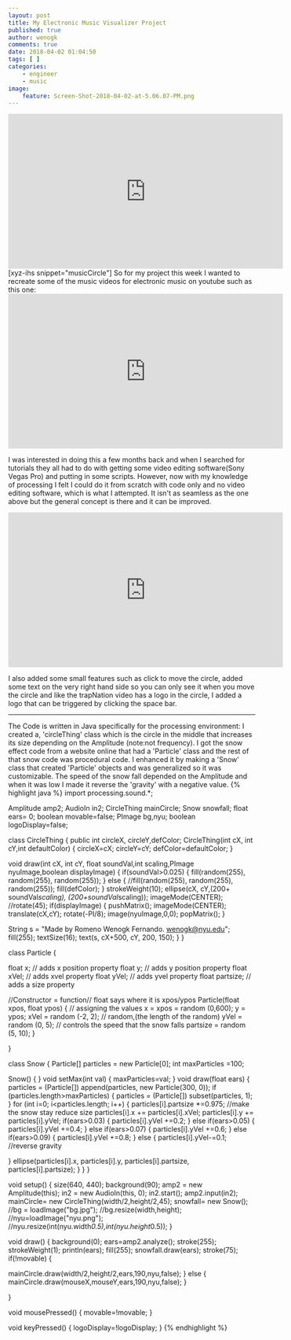 ```yaml
---
layout: post
title: My Electronic Music Visualizer Project
published: true
author: wenogk
comments: true
date: 2018-04-02 01:04:50
tags: [ ]
categories:
    - engineer
    - music
image:
    feature: Screen-Shot-2018-04-02-at-5.06.07-PM.png
---
```

<iframe width="560" height="315" src="https://www.youtube.com/embed/-hSvjxxIrNk" frameborder="0" allowfullscreen></iframe>
[xyz-ihs snippet="musicCircle"] So for my project this week I wanted to recreate some of the music videos for electronic music on youtube such as this one: <!--more-->
<iframe width="560" height="315" src="https://www.youtube.com/embed/mBHTXQo65p8 " frameborder="0" allowfullscreen></iframe>

I was interested in doing this a few months back and when I searched for tutorials they all had to do with getting some video editing software(Sony Vegas Pro) and putting in some scripts. However, now with my knowledge of processing I felt I could do it from scratch with code only and no video editing software, which is what I attempted. It isn't as seamless as the one above but the general concept is there and it can be improved.

<iframe width="560" height="315" src="https://www.youtube.com/embed/-hSvjxxIrNk" frameborder="0" allowfullscreen></iframe>

I also added some small features such as click to move the circle, added some text on the very right hand side so you can only see it when you move the circle and like the trapNation video has a logo in the circle, I added a logo that can be triggered by clicking the space bar.

* * *

The Code is written in Java specifically for the processing environment: I created a, 'circleThing' class which is the circle in the middle that increases its size depending on the Amplitude (note:not frequency). I got the snow effect code from a website online that had a 'Particle' class and the rest of that snow code was procedural code. I enhanced it by making a 'Snow' class that created 'Particle' objects and was generalized so it was customizable. The speed of the snow fall depended on the Amplitude and when it was low I made it reverse the 'gravity' with a negative value.
{% highlight java %}
import processing.sound.*;

Amplitude amp2;
AudioIn in2;
CircleThing mainCircle;
Snow snowfall;
float ears= 0;
boolean movable=false;
PImage bg,nyu;
boolean logoDisplay=false;

class CircleThing {
public int circleX, circleY,defColor;
CircleThing(int cX, int cY,int defaultColor) {
circleX=cX;
circleY=cY;
defColor=defaultColor;
}

void draw(int cX, int cY, float soundVal,int scaling,PImage nyuImage,boolean displayImage) {
if(soundVal&gt;0.025) {
fill(random(255), random(255), random(255));
} else {
//fill(random(255), random(255), random(255));
fill(defColor);
}
strokeWeight(10);
ellipse(cX, cY,(200+ soundVal*scaling), (200+soundVal*scaling));
imageMode(CENTER);
//rotate(45);
if(displayImage) {
pushMatrix();
imageMode(CENTER);
translate(cX,cY);
rotate(-PI/8);
image(nyuImage,0,0);
popMatrix();
}

String s = "Made by Romeno Wenogk Fernando. wenogk@nyu.edu";
fill(255);
textSize(16);
text(s, cX+500, cY, 200, 150);
}
}

class Particle {

float x; // adds x position property
float y; // adds y position property
float xVel; // adds xvel property
float yVel; // adds yvel property
float partsize; // adds a size property


//Constructor = function// float says where it is xpos/ypos
Particle(float xpos, float ypos) {
// assigning the values
x = xpos = random (0,600);
y = ypos;
xVel = random (-2, 2); // random,(the length of the random)
yVel = random (0, 5); // controls the speed that the snow falls
partsize = random (5, 10);
}

}

class Snow {
Particle[] particles = new Particle[0];
int maxParticles =100;

Snow() {
}
void setMax(int val) {
maxParticles=val;
}
void draw(float ears) {
particles = (Particle[]) append(particles, new Particle(300, 0));
if (particles.length&gt;maxParticles) {
particles = (Particle[]) subset(particles, 1);
}
for (int i=0; i&lt;particles.length; i++) {
particles[i].partsize *=0.975; //make the snow stay reduce size
particles[i].x += particles[i].xVel;
particles[i].y += particles[i].yVel;
if(ears&gt;0.03) {
particles[i].yVel +=0.2;
} else if(ears&gt;0.05) {
particles[i].yVel +=0.4;
}
else if(ears&gt;0.07) {
particles[i].yVel +=0.6;
} else if(ears&gt;0.09) {
particles[i].yVel +=0.8;
} else {
particles[i].yVel-=0.1; //reverse gravity

}
ellipse(particles[i].x, particles[i].y, particles[i].partsize, particles[i].partsize);
}
}
}

void setup() {
size(640, 440);
background(90);
amp2 = new Amplitude(this);
in2 = new AudioIn(this, 0);
in2.start();
amp2.input(in2);
mainCircle= new CircleThing(width/2,height/2,45);
snowfall= new Snow();
//bg = loadImage("bg.jpg");
//bg.resize(width,height);
//nyu=loadImage("nyu.png");
//nyu.resize(int(nyu.width*0.5),int(nyu.height*0.5));
}

void draw() {
background(0);
ears=amp2.analyze();
stroke(255);
strokeWeight(1);
println(ears);
fill(255);
snowfall.draw(ears);
stroke(75);
if(!movable) {

mainCircle.draw(width/2,height/2,ears,190,nyu,false);
} else {
mainCircle.draw(mouseX,mouseY,ears,190,nyu,false);
}

}

void mousePressed() {
movable=!movable;
}

void keyPressed() {
logoDisplay=!logoDisplay;
}
{% endhighlight %}
